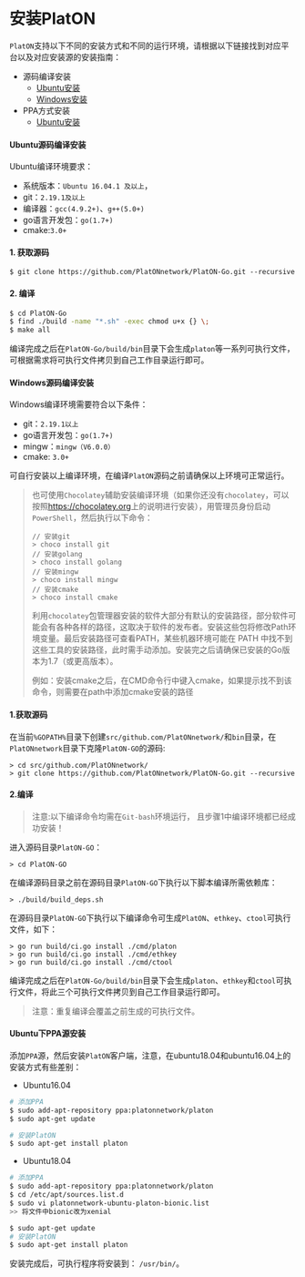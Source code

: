 # 安装PlatON

`PlatON`支持以下不同的安装方式和不同的运行环境，请根据以下链接找到对应平台以及对应安装源的安装指南：

- 源码编译安装
  - [Ubuntu安装](#_Ubuntu源码编译安装)
  - [Windows安装](#_Windows源码编译安装)
- PPA方式安装
  - [Ubuntu安装](#_Ubuntu下PPA源安装)

#### Ubuntu源码编译安装

Ubuntu编译环境要求：

- 系统版本：`Ubuntu 16.04.1 及以上`，
- git：`2.19.1及以上`
- 编译器：`gcc(4.9.2+)`、`g++(5.0+)`
- go语言开发包：`go(1.7+)`
- cmake:`3.0+`

#### 1. 获取源码

```
$ git clone https://github.com/PlatONnetwork/PlatON-Go.git --recursive
```

#### 2. 编译

```bash
$ cd PlatON-Go
$ find ./build -name "*.sh" -exec chmod u+x {} \;
$ make all
```

编译完成之后在`PlatON-Go/build/bin`目录下会生成`platon`等一系列可执行文件，可根据需求将可执行文件拷贝到自己工作目录运行即可。



#### Windows源码编译安装

Windows编译环境需要符合以下条件：

- git：`2.19.1以上`
- go语言开发包：`go(1.7+)`
- mingw：`mingw（V6.0.0）`
- cmake: `3.0+`

可自行安装以上编译环境，在编译`PlatON`源码之前请确保以上环境可正常运行。

> 也可使用`Chocolatey`辅助安装编译环境（如果你还没有`chocolatey`，可以按照<https://chocolatey.org>上的说明进行安装），用管理员身份启动`PowerShell`，然后执行以下命令：
>
> ```
> // 安装git
> > choco install git
> // 安装golang
> > choco install golang
> // 安装mingw
> > choco install mingw
> // 安装cmake
> > choco install cmake
> ```
>
> 利用`chocolatey`包管理器安装的软件大部分有默认的安装路径，部分软件可能会有各种各样的路径，这取决于软件的发布者。安装这些包将修改Path环境变量。最后安装路径可查看PATH，某些机器环境可能在 PATH 中找不到这些工具的安装路径，此时需手动添加。安装完之后请确保已安装的Go版本为1.7（或更高版本）。
>
> 例如：安装cmake之后，在CMD命令行中键入cmake，如果提示找不到该命令，则需要在path中添加cmake安装的路径

#### 1.获取源码

在当前`%GOPATH%`目录下创建`src/github.com/PlatONnetwork/`和`bin`目录，在`PlatONnetwork`目录下克隆`PlatON-GO`的源码:

```
> cd src/github.com/PlatONnetwork/
> git clone https://github.com/PlatONnetwork/PlatON-Go.git --recursive
```

#### 2.编译

> 注意:以下编译命令均需在`Git-bash`环境运行， 且步骤1中编译环境都已经成功安装！

进入源码目录`PlatON-GO`：

```
> cd PlatON-GO
```

在编译源码目录之前在源码目录`PlatON-GO`下执行以下脚本编译所需依赖库：

```
> ./build/build_deps.sh
```

在源码目录`PlatON-GO`下执行以下编译命令可生成`PlatON`、`ethkey`、`ctool`可执行文件，如下：

```
> go run build/ci.go install ./cmd/platon
> go run build/ci.go install ./cmd/ethkey
> go run build/ci.go install ./cmd/ctool
```

编译完成之后在`PlatON-Go/build/bin`目录下会生成`platon`、`ethkey`和`ctool`可执行文件，将此三个可执行文件拷贝到自己工作目录运行即可。

> 注意：重复编译会覆盖之前生成的可执行文件。



#### Ubuntu下PPA源安装

添加`PPA`源，然后安装`PlatON`客户端，注意，在ubuntu18.04和ubuntu16.04上的安装方式有些差别：

- Ubuntu16.04

```bash
# 添加PPA
$ sudo add-apt-repository ppa:platonnetwork/platon
$ sudo apt-get update

# 安装PlatON
$ sudo apt-get install platon
```

- Ubuntu18.04

```bash
# 添加PPA
$ sudo add-apt-repository ppa:platonnetwork/platon
$ cd /etc/apt/sources.list.d
$ sudo vi platonnetwork-ubuntu-platon-bionic.list
>> 将文件中bionic改为xenial

$ sudo apt-get update
# 安装PlatON
$ sudo apt-get install platon
```

安装完成后，可执行程序将安装到： `/usr/bin/`。
